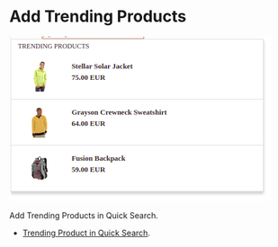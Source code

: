 # Add Trending Products

![Trending Products](/modules/trending-products/images/image001.png)

Add Trending Products in Quick Search.  
- [Trending Product in Quick Search](/modules/trending-products/quick). 